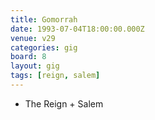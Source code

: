```yaml
---
title: Gomorrah
date: 1993-07-04T18:00:00.000Z
venue: v29
categories: gig
board: 8
layout: gig
tags: [reign, salem]
---
```

+ The Reign + Salem